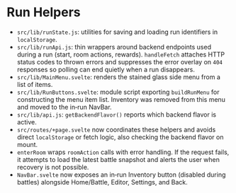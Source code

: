 # Run Helpers

- `src/lib/runState.js`: utilities for saving and loading run identifiers in `localStorage`.
- `src/lib/runApi.js`: thin wrappers around backend endpoints used during a run (start, room actions, rewards).
  `handleFetch` attaches HTTP status codes to thrown errors and suppresses
  the error overlay on `404` responses so polling can end quietly when a run
  disappears.
- `src/lib/MainMenu.svelte`: renders the stained glass side menu from a list of items.
- `src/lib/RunButtons.svelte`: module script exporting `buildRunMenu` for constructing the menu item list. Inventory was removed from this menu and moved to the in‑run NavBar.
- `src/lib/api.js`: `getBackendFlavor()` reports which backend flavor is active.
- `src/routes/+page.svelte` now coordinates these helpers and avoids direct `localStorage` or fetch logic, also checking the backend flavor on mount.
- `enterRoom` wraps `roomAction` calls with error handling. If the request fails, it attempts to load the latest battle snapshot and alerts the user when recovery is not possible.
- `NavBar.svelte` now exposes an in‑run Inventory button (disabled during battles) alongside Home/Battle, Editor, Settings, and Back.
